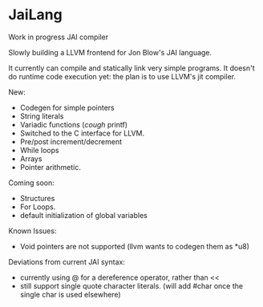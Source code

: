 # JaiLang
Work in progress JAI compiler

Slowly building a LLVM frontend for Jon Blow's JAI language.

It currently can compile and statically link very simple programs. It doesn't do runtime code execution yet: the plan is to use LLVM's jit compiler.

New:
  * Codegen for simple pointers
  * String literals
  * Variadic functions (*cough* printf)
  * Switched to the C interface for LLVM.
  * Pre/post increment/decrement
  * While loops
  * Arrays
  * Pointer arithmetic.

Coming soon:
  * Structures
  * For Loops.
  * default initialization of global variables

Known Issues:
  * Void pointers are not supported (llvm wants to codegen them as *u8)

Deviations from current JAI syntax:
  * currently using @ for a dereference operator, rather than <<
  * still support single quote character literals. (will add #char once the single char is used elsewhere)

